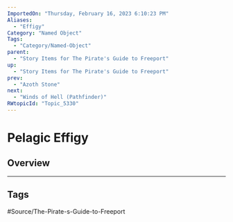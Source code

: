 ```yaml
---
ImportedOn: "Thursday, February 16, 2023 6:10:23 PM"
Aliases:
  - "Effigy"
Category: "Named Object"
Tags:
  - "Category/Named-Object"
parent:
  - "Story Items for The Pirate's Guide to Freeport"
up:
  - "Story Items for The Pirate's Guide to Freeport"
prev:
  - "Azoth Stone"
next:
  - "Winds of Hell (Pathfinder)"
RWtopicId: "Topic_5330"
---
```

# Pelagic Effigy
## Overview

---
## Tags
#Source/The-Pirate-s-Guide-to-Freeport

